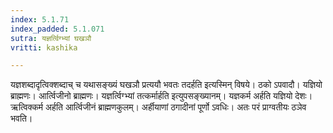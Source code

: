 ```yaml
---
index: 5.1.71
index_padded: 5.1.071
sutra: यज्ञर्त्विग्भ्यां घखञौ
vritti: kashika

---
```

यज्ञशब्दादृत्विक्शब्दाच् च यथासङ्ख्यं घखञौ प्रत्ययौ भवतः तदर्हति इत्यस्मिन् विषये। ठको ऽपवादौ। यज्ञियो ब्राह्मणः। आर्त्विजीनो ब्राह्मणः। यज्ञर्त्विग्भ्यां तत्कर्मार्हति इत्युपसङ्ख्यानम्। यज्ञकर्म अर्हति यज्ञियो देशः। ऋत्विक्कर्म अर्हति आर्त्विजीनं ब्राह्मणकुलम्। अर्हीयाणां ठगादीनां पूर्णो ऽवधिः। अतः परं प्राग्वतीयः ठञेव भवति।